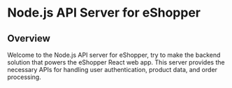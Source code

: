 # Node.js API Server for eShopper

## Overview

Welcome to the Node.js API server for eShopper, try to make the backend solution that powers the eShopper React web app. This server provides the necessary APIs for handling user authentication, product data, and order processing.
